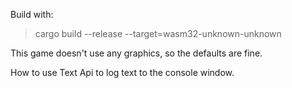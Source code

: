 Build with:
> cargo build --release --target=wasm32-unknown-unknown

This game doesn't use any graphics, so the defaults are fine.

How to use Text Api to log text to the console window.